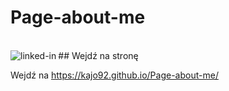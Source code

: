 # Page-about-me

<br>## Wejdź na stronę [<img align="left" alt="linked-in" src="https://img.shields.io/badge/linkedin-%230077B5.svg?&style=for-the-badge&logo=linkedin&logoColor=white" />](https://kajo92.github.io/Page-about-me/)<br>

Wejdź na https://kajo92.github.io/Page-about-me/
